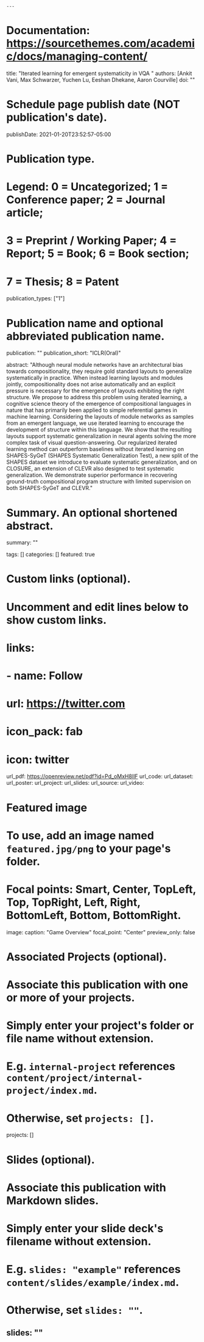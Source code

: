     ---
# Documentation: https://sourcethemes.com/academic/docs/managing-content/

title: "Iterated learning for emergent systematicity in VQA "
authors: [Ankit Vani, Max Schwarzer, Yuchen Lu, Eeshan Dhekane, Aaron Courville]
doi: ""

# Schedule page publish date (NOT publication's date).
publishDate: 2021-01-20T23:52:57-05:00

# Publication type.
# Legend: 0 = Uncategorized; 1 = Conference paper; 2 = Journal article;
# 3 = Preprint / Working Paper; 4 = Report; 5 = Book; 6 = Book section;
# 7 = Thesis; 8 = Patent
publication_types: ["1"]

# Publication name and optional abbreviated publication name.
publication: ""
publication_short: "ICLR(Oral)"

abstract: "Although neural module networks have an architectural bias towards compositionality, they require gold standard layouts to generalize systematically in practice. When instead learning layouts and modules jointly, compositionality does not arise automatically and an explicit pressure is necessary for the emergence of layouts exhibiting the right structure. We propose to address this problem using iterated learning, a cognitive science theory of the emergence of compositional languages in nature that has primarily been applied to simple referential games in machine learning. Considering the layouts of module networks as samples from an emergent language, we use iterated learning to encourage the development of structure within this language. We show that the resulting layouts support systematic generalization in neural agents solving the more complex task of visual question-answering. Our regularized iterated learning method can outperform baselines without iterated learning on SHAPES-SyGeT (SHAPES Systematic Generalization Test), a new split of the SHAPES dataset we introduce to evaluate systematic generalization, and on CLOSURE, an extension of CLEVR also designed to test systematic generalization. We demonstrate superior performance in recovering ground-truth compositional program structure with limited supervision on both SHAPES-SyGeT and CLEVR."

# Summary. An optional shortened abstract.
summary: ""

tags: []
categories: []
featured: true

# Custom links (optional).
#   Uncomment and edit lines below to show custom links.
# links:
# - name: Follow
#   url: https://twitter.com
#   icon_pack: fab
#   icon: twitter

url_pdf: https://openreview.net/pdf?id=Pd_oMxH8IlF
url_code: 
url_dataset:
url_poster:
url_project:
url_slides: 
url_source:
url_video:

# Featured image
# To use, add an image named `featured.jpg/png` to your page's folder. 
# Focal points: Smart, Center, TopLeft, Top, TopRight, Left, Right, BottomLeft, Bottom, BottomRight.
image:
  caption: "Game Overview"
  focal_point: "Center"
  preview_only: false

# Associated Projects (optional).
#   Associate this publication with one or more of your projects.
#   Simply enter your project's folder or file name without extension.
#   E.g. `internal-project` references `content/project/internal-project/index.md`.
#   Otherwise, set `projects: []`.
projects: []

# Slides (optional).
#   Associate this publication with Markdown slides.
#   Simply enter your slide deck's filename without extension.
#   E.g. `slides: "example"` references `content/slides/example/index.md`.
#   Otherwise, set `slides: ""`.
slides: ""
---

